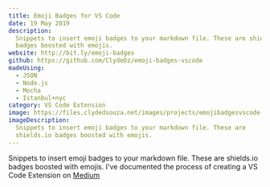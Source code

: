 ```yaml
---
title: Emoji Badges for VS Code
date: 19 May 2019
description:
  Snippets to insert emoji badges to your markdown file. These are shields.io
  badges boosted with emojis.
website: http://bit.ly/emoji-badges
github: https://github.com/ClydeDz/emoji-badges-vscode
madeUsing:
  - JSON
  - Node.js
  - Mocha
  - Istanbul+nyc
category: VS Code Extension
image: https://files.clydedsouza.net/images/projects/emojibadgesvscode-siteteaser.png
imageDescription:
  Snippets to insert emoji badges to your markdown file. These are
  shields.io badges boosted with emojis.
---
```


Snippets to insert emoji badges to your markdown file. These are shields.io badges boosted with emojis. I've documented the process of creating a VS Code Extension on [Medium](http://bit.ly/cdz03)
